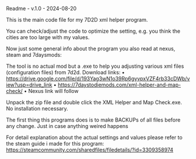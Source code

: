 Readme - v.1.0 - 2024-08-20

This is the main code file for my 7D2D xml helper program.

You can check/adjust the code to optimize the setting, e.g. you think the cities are too large with my values.

Now just some general info about the program you also read at nexus, steam and 7daysmods:

The tool is no actual mod but a .exe to help you adjusting various xml files (configuration files) from 7d2d.
Download links:
• https://drive.google.com/file/d/193Yag3wN1o39Rp6gyvpxVZF4rb33cDWb/view?usp=drive_link
• https://7daystodiemods.com/xml-helper-and-map-check/
• Nexus link will follow


Unpack the zip file and double click the XML Helper and Map Check.exe.
No installation necessary.

The first thing this programs does is to make BACKUPs of all files before any change. Just in case anything weired happens

For detail explanation about the actual settings and values please refer to the steam guide i made for this program:
https://steamcommunity.com/sharedfiles/filedetails/?id=3309358974
